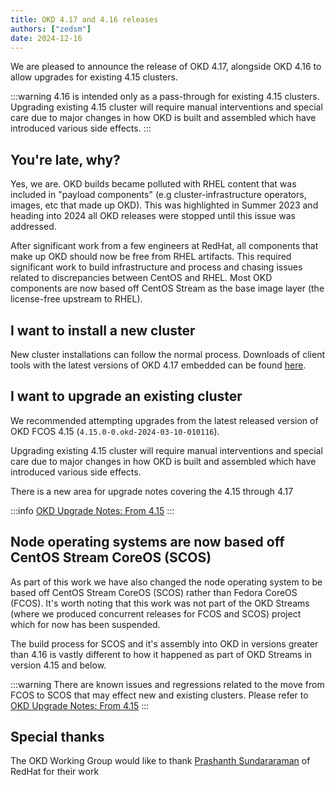 ```yaml
---
title: OKD 4.17 and 4.16 releases
authors: ["zedsm"]
date: 2024-12-16
---
```


We are pleased to announce the release of OKD 4.17, alongside OKD 4.16 to allow upgrades for existing 4.15 clusters.

:::warning
4.16 is intended only as a pass-through for existing 4.15 clusters. Upgrading existing 4.15 cluster will require manual interventions and special care due to major changes in how OKD is built and assembled which have introduced various side effects.
:::

## You're late, why?

Yes, we are. OKD builds became polluted with RHEL content that was included in "payload components" (e.g cluster-infrastructure operators, images, etc that made up OKD). This was highlighted in Summer 2023 and heading into 2024 all OKD releases were stopped until this issue was addressed.

After significant work from a few engineers at RedHat, all components that make up OKD should now be free from RHEL artifacts. This required significant work to build infrastructure and process and chasing issues related to discrepancies between CentOS and RHEL. Most OKD components are now based off CentOS Stream as the base image layer (the license-free upstream to RHEL).

## I want to install a new cluster

New cluster installations can follow the normal process. Downloads of client tools with the latest versions of OKD 4.17 embedded can be found [here](https://github.com/okd-project/okd/releases/tag/4.17.0-okd-scos.0).

## I want to upgrade an existing cluster

We recommended attempting upgrades from the latest released version of OKD FCOS 4.15 (`4.15.0-0.okd-2024-03-10-010116`).

Upgrading existing 4.15 cluster will require manual interventions and special care due to major changes in how OKD is built and assembled which have introduced various side effects.

There is a new area for upgrade notes covering the 4.15 through 4.17

:::info
[OKD Upgrade Notes: From 4.15](/docs/project/upgrade-notes/from-4-15/)
:::

## Node operating systems are now based off CentOS Stream CoreOS (SCOS)

As part of this work we have also changed the node operating system to be based off CentOS Stream CoreOS (SCOS) rather than Fedora CoreOS (FCOS). It's worth noting that this work was not part of the OKD Streams (where we produced concurrent releases for FCOS and SCOS) project which for now has been suspended.

The build process for SCOS and it's assembly into OKD in versions greater than 4.16 is vastly different to how it happened as part of OKD Streams in version 4.15 and below.

:::warning
There are known issues and regressions related to the move from FCOS to SCOS that may effect new and existing clusters. Please refer to [OKD Upgrade Notes: From 4.15](/docs/project/upgrade-notes/from-4-15/)
:::

## Special thanks

The OKD Working Group would like to thank [Prashanth Sundararaman](https://github.com/Prashanth684) of RedHat for their work 


